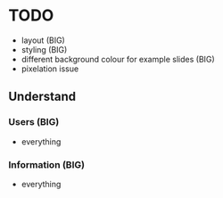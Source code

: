 # TODO

* layout (BIG)
* styling (BIG)
* different background colour for example slides (BIG)
* pixelation issue


## Understand

### Users (BIG)
* everything

### Information (BIG)
* everything

